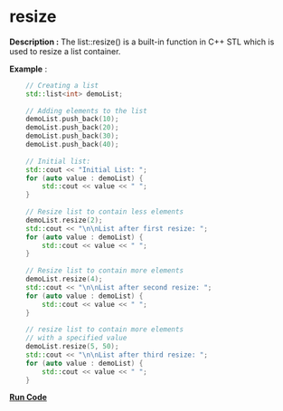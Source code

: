 # resize

**Description :** The list::resize() is a built-in function in C++ STL which is used to resize a list container. 

**Example** :
```cpp
    // Creating a list 
    std::list<int> demoList; 
  
    // Adding elements to the list 
    demoList.push_back(10); 
    demoList.push_back(20); 
    demoList.push_back(30); 
    demoList.push_back(40); 
  
    // Initial list: 
    std::cout << "Initial List: "; 
    for (auto value : demoList) {
        std::cout << value << " "; 
    }
  
    // Resize list to contain less elements 
    demoList.resize(2); 
    std::cout << "\n\nList after first resize: "; 
    for (auto value : demoList) {
        std::cout << value << " "; 
    }
  
    // Resize list to contain more elements 
    demoList.resize(4); 
    std::cout << "\n\nList after second resize: "; 
    for (auto value : demoList) {
        std::cout << value << " "; 
    }
  
    // resize list to contain more elements 
    // with a specified value 
    demoList.resize(5, 50); 
    std::cout << "\n\nList after third resize: "; 
    for (auto value : demoList) {
        std::cout << value << " "; 
    }

```
**[Run Code](https://rextester.com/KKSQH59411)**
